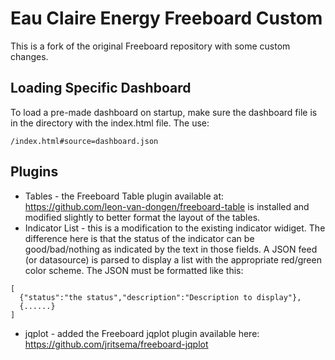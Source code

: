 # Eau Claire Energy Freeboard Custom

This is a fork of the original Freeboard repository with some custom changes.

## Loading Specific Dashboard

To load a pre-made dashboard on startup, make sure the dashboard file is in the directory with the index.html file. The use: 

```
/index.html#source=dashboard.json

```

## Plugins

* Tables - the Freeboard Table plugin available at: https://github.com/leon-van-dongen/freeboard-table is installed and modified slightly to better format the layout of the tables.
* Indicator List - this is a modification to the existing indicator widiget. The difference here is that the status of the indicator can be good/bad/nothing as indicated by the text in those fields. A JSON feed (or datasource) is parsed to display a list with the appropriate red/green color scheme. The JSON must be formatted like this: 

```
[
  {"status":"the status","description":"Description to display"},
  {......}
]
```
* jqplot - added the Freeboard jqplot plugin available here: https://github.com/jritsema/freeboard-jqplot
